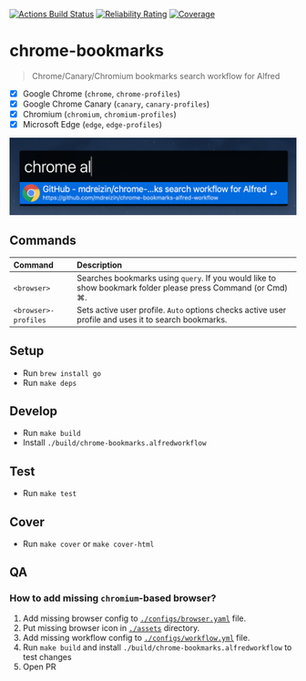 [![Actions Build Status](https://github.com/mdreizin/chrome-bookmarks-alfred-workflow/workflows/CI/badge.svg)](https://github.com/mdreizin/chrome-bookmarks-alfred-workflow/actions)
[![Reliability Rating](https://sonarcloud.io/api/project_badges/measure?project=chrome-bookmarks-alfred-workflow&metric=reliability_rating)](https://sonarcloud.io/dashboard?id=chrome-bookmarks-alfred-workflow)
[![Coverage](https://sonarcloud.io/api/project_badges/measure?project=chrome-bookmarks-alfred-workflow&metric=coverage)](https://sonarcloud.io/dashboard?id=chrome-bookmarks-alfred-workflow)

# chrome-bookmarks

> Chrome/Canary/Chromium bookmarks search workflow for Alfred

- [x] Google Chrome (`chrome`, `chrome-profiles`)
- [x] Google Chrome Canary (`canary`, `canary-profiles`)
- [x] Chromium (`chromium`, `chromium-profiles`)
- [x] Microsoft Edge (`edge`, `edge-profiles`)

![Screenshot](./screenshot.png)

## Commands

| Command | Description |
|:--|:--|
| `<browser>` | Searches bookmarks using `query`. If you would like to show bookmark folder please press Command (or Cmd) ⌘. |
| `<browser>-profiles` | Sets active user profile. `Auto` options checks active user profile and uses it to search bookmarks. |

## Setup

- Run `brew install go`
- Run `make deps`

## Develop

- Run `make build`
- Install `./build/chrome-bookmarks.alfredworkflow`

## Test

- Run `make test`

## Cover

- Run `make cover` or `make cover-html`

## QA

### How to add missing `chromium`-based browser?

1. Add missing browser config to [`./configs/browser.yaml`](./configs/browser.yml) file.
2. Put missing browser icon in [`./assets`](./assets) directory.
3. Add missing workflow config to [`./configs/workflow.yml`](./configs/workflow.yml) file.
4. Run `make build` and install `./build/chrome-bookmarks.alfredworkflow` to test changes
5. Open PR
